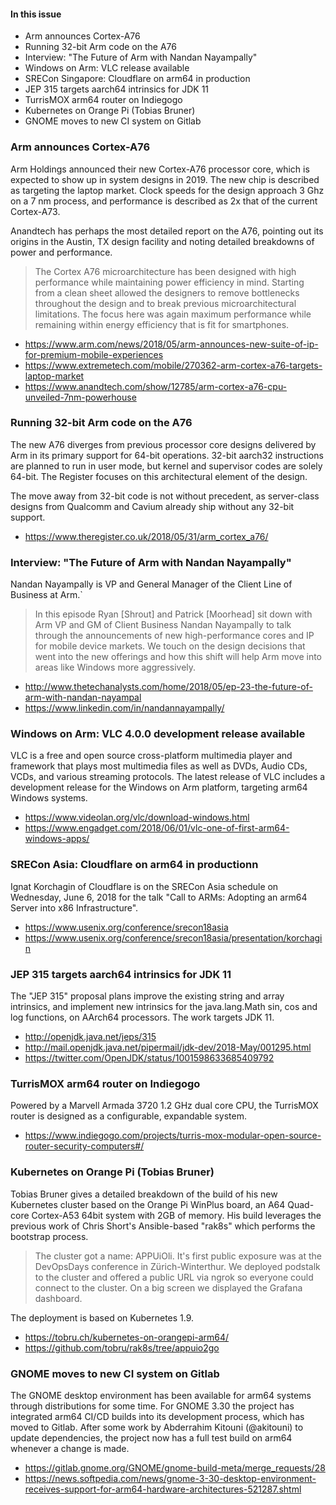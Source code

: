 #### In this issue

* Arm announces Cortex-A76
* Running 32-bit Arm code on the A76
* Interview: "The Future of Arm with Nandan Nayampally"
* Windows on Arm: VLC release available 
* SRECon Singapore: Cloudflare on arm64 in production
* JEP 315 targets aarch64 intrinsics for JDK 11
* TurrisMOX arm64 router on Indiegogo
* Kubernetes on Orange Pi (Tobias Bruner)
* GNOME moves to new CI system on Gitlab

### Arm announces Cortex-A76

Arm Holdings announced their new Cortex-A76 processor core, which
is expected to show up in system designs in 2019.  The new chip is
described as targeting the laptop market. Clock speeds for the
design approach 3 Ghz on a 7 nm process, and performance is described
as 2x that of the current Cortex-A73.

Anandtech has perhaps the most detailed report on the A76,
pointing out its origins in the Austin, TX design facility
and noting detailed breakdowns of power and performance.

> The Cortex A76 microarchitecture has been designed with high
performance while maintaining power efficiency in mind. Starting
from a clean sheet allowed the designers to remove bottlenecks
throughout the design and to break previous microarchitectural
limitations. The focus here was again maximum performance while
remaining within energy efficiency that is fit for smartphones.

* https://www.arm.com/news/2018/05/arm-announces-new-suite-of-ip-for-premium-mobile-experiences
* https://www.extremetech.com/mobile/270362-arm-cortex-a76-targets-laptop-market
* https://www.anandtech.com/show/12785/arm-cortex-a76-cpu-unveiled-7nm-powerhouse

### Running 32-bit Arm code on the A76

The new A76 diverges from previous processor core designs
delivered by Arm in its primary support for 64-bit operations.
32-bit aarch32 instructions are planned to run in user mode,
but kernel and supervisor codes are solely 64-bit. The
Register focuses on this architectural element of the design.

The move away from 32-bit code is not without precedent,
as server-class designs from Qualcomm and Cavium already
ship without any 32-bit support.

* https://www.theregister.co.uk/2018/05/31/arm_cortex_a76/

### Interview: "The Future of Arm with Nandan Nayampally"

Nandan Nayampally is VP and General Manager of the Client
Line of Business at Arm.`

> In this episode Ryan [Shrout] and Patrick [Moorhead] sit down
with Arm VP and GM of Client Business Nandan Nayampally to talk
through the announcements of new high-performance cores and IP for
mobile device markets. We touch on the design decisions that went
into the new offerings and how this shift will help Arm move into
areas like Windows more aggressively.

* http://www.thetechanalysts.com/home/2018/05/ep-23-the-future-of-arm-with-nandan-nayampal
* https://www.linkedin.com/in/nandannayampally/

### Windows on Arm: VLC 4.0.0 development release available

VLC is a free and open source cross-platform multimedia player and
framework that plays most multimedia files as well as DVDs, Audio
CDs, VCDs, and various streaming protocols. The latest release of
VLC includes a development release for the Windows on Arm platform,
targeting arm64 Windows systems.

* https://www.videolan.org/vlc/download-windows.html
* https://www.engadget.com/2018/06/01/vlc-one-of-first-arm64-windows-apps/

### SRECon Asia: Cloudflare on arm64 in productionn

Ignat Korchagin of Cloudflare is on the SRECon Asia 
schedule on Wednesday, June 6, 2018 for the talk
"Call to ARMs: Adopting an arm64 Server into x86 Infrastructure".

* https://www.usenix.org/conference/srecon18asia
* https://www.usenix.org/conference/srecon18asia/presentation/korchagin

### JEP 315 targets aarch64 intrinsics for JDK 11

The "JEP 315" proposal plans improve the existing string and array
intrinsics, and implement new intrinsics for the java.lang.Math
sin, cos and log functions, on AArch64 processors. The work
targets JDK 11.

* http://openjdk.java.net/jeps/315
* http://mail.openjdk.java.net/pipermail/jdk-dev/2018-May/001295.html
* https://twitter.com/OpenJDK/status/1001598633685409792

### TurrisMOX arm64 router on Indiegogo

Powered by a Marvell Armada 3720 1.2 GHz dual core CPU,
the TurrisMOX router is designed as a configurable,
expandable system.

* https://www.indiegogo.com/projects/turris-mox-modular-open-source-router-security-computers#/

### Kubernetes on Orange Pi (Tobias Bruner)

Tobias Bruner gives a detailed breakdown of the build
of his new Kubernetes cluster based on the Orange Pi WinPlus
board, an A64 Quad-core Cortex-A53 64bit system with 2GB
of memory. His build leverages the previous work of
Chris Short's Ansible-based "rak8s" which performs
the bootstrap process.

> The cluster got a name: APPUiOli. It's first public exposure was
at the DevOpsDays conference in Zürich-Winterthur. We deployed
podstalk to the cluster and offered a public URL via ngrok so
everyone could connect to the cluster. On a big screen we displayed
the Grafana dashboard.

The deployment is based on Kubernetes 1.9.

* https://tobru.ch/kubernetes-on-orangepi-arm64/
* https://github.com/tobru/rak8s/tree/appuio2go

### GNOME moves to new CI system on Gitlab

The GNOME desktop environment has been available for
arm64 systems through distributions for some time.
For GNOME 3.30 the project has integrated arm64 CI/CD
builds into its development process, which has moved to
Gitlab. After some work by Abderrahim Kitouni (@akitouni)
to update dependencies, the project now has a full
test build on arm64 whenever a change is made.

* https://gitlab.gnome.org/GNOME/gnome-build-meta/merge_requests/28
* https://news.softpedia.com/news/gnome-3-30-desktop-environment-receives-support-for-arm64-hardware-architectures-521287.shtml

